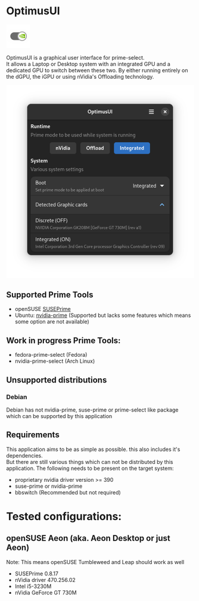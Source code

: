 # OptimusUI

![OptimusUI Icon](https://raw.githubusercontent.com/Z-Ray-Entertainment/optimus-ui/refs/heads/main/optimusui/data/screenshots/icon_small.png)

OptimusUI is a graphical user interface for prime-select.  
It allows a Laptop or Desktop system with an integrated GPU and a dedicated GPU to switch between these two. By either
running entirely on the dGPU, the iGPU or using nVidia's Offloading technology.

![OptimusUI](https://raw.githubusercontent.com/Z-Ray-Entertainment/optimus-ui/refs/heads/main/optimusui/data/screenshots/optimus_ui.png)

## Supported Prime Tools

- openSUSE [SUSEPrime](https://github.com/openSUSE/SUSEPrime)
- Ubuntu: [nvidia-prime](https://wiki.ubuntuusers.de/Hybrid-Grafikkarten/PRIME/) (Supported but lacks some features
  which means some option are not available)

## Work in progress Prime Tools:

- fedora-prime-select (Fedora)
- nvidia-prime-select (Arch Linux)

## Unsupported distributions

### Debian

Debian has not nvidia-prime, suse-prime or prime-select like package which can be supported by this application

## Requirements

This application aims to be as simple as possible. this also includes it's dependencies.  
But there are still various things which can not be distributed by this application.
The following needs to be present on the target system:

- proprietary nvidia driver version >= 390
- suse-prime or nvidia-prime
- bbswitch (Recommended but not required)

# Tested configurations:
## openSUSE Aeon (aka. Aeon Desktop or just Aeon)
Note: This means openSUSE Tumbleweed and Leap should work as well
- SUSEPrime 0.8.17
- nVidia driver 470.256.02
- Intel i5-3230M
- nVidia GeForce GT 730M
